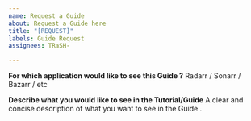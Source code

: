 ```yaml
---
name: Request a Guide
about: Request a Guide here
title: "[REQUEST]"
labels: Guide Request
assignees: TRaSH-

---
```


**For which application would like to see this Guide ?**
Radarr / Sonarr / Bazarr / etc

**Describe what you would like to see in the Tutorial/Guide**
A clear and concise description of what you want to see in the Guide .
